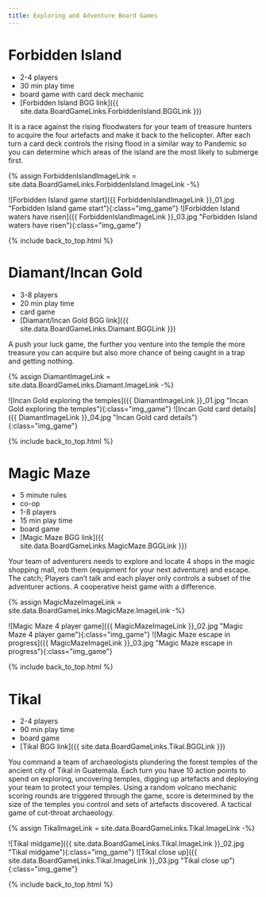 ```yaml
---
title: Exploring and Adventure Board Games
---
```


# Forbidden Island

* 2-4 players
* 30 min play time
* board game with card deck mechanic
* [Forbidden Island BGG link]({{ site.data.BoardGameLinks.ForbiddenIsland.BGGLink }})

It is a race against the rising floodwaters for your team of treasure hunters to acquire the four artefacts and make it back to the helicopter.
After each turn a card deck controls the rising flood in a similar way to Pandemic so you can determine which areas of the island are the most likely to submerge first.

{% assign ForbiddenIslandImageLink = site.data.BoardGameLinks.ForbiddenIsland.ImageLink -%}

![Forbidden Island game start]({{ ForbiddenIslandImageLink }}_01.jpg "Forbidden Island game start"){:class="img_game"}
![Forbidden Island waters have risen]({{ ForbiddenIslandImageLink }}_03.jpg "Forbidden Island waters have risen"){:class="img_game"}

{% include back_to_top.html %}

# Diamant/Incan Gold

* 3-8 players
* 20 min play time
* card game
* [Diamant/Incan Gold BGG link]({{ site.data.BoardGameLinks.Diamant.BGGLink }})

A push your luck game, the further you venture into the temple the more treasure you can acquire but also more chance of being caught in a trap and getting nothing.

{% assign DiamantImageLink = site.data.BoardGameLinks.Diamant.ImageLink -%}

![Incan Gold exploring the temples]({{ DiamantImageLink }}_01.jpg "Incan Gold exploring the temples"){:class="img_game"}
![Incan Gold card details]({{ DiamantImageLink }}_04.jpg "Incan Gold card details"){:class="img_game"}

{% include back_to_top.html %}

# Magic Maze

* 5 minute rules
* co-op
* 1-8 players
* 15 min play time
* board game
* [Magic Maze BGG link]({{ site.data.BoardGameLinks.MagicMaze.BGGLink }})

Your team of adventurers needs to explore and locate 4 shops in the magic shopping mall, rob them (equipment for your next adventure) and escape.
The catch;
Players can’t talk and each player only controls a subset of the adventurer actions.
A cooperative heist game with a difference.

{% assign MagicMazeImageLink = site.data.BoardGameLinks.MagicMaze.ImageLink -%}

![Magic Maze 4 player game]({{ MagicMazeImageLink }}_02.jpg "Magic Maze 4 player game"){:class="img_game"}
![Magic Maze escape in progress]({{ MagicMazeImageLink }}_03.jpg "Magic Maze escape in progress"){:class="img_game"}

{% include back_to_top.html %}

# Tikal

* 2-4 players
* 90 min play time
* board game
* [Tikal BGG link]({{ site.data.BoardGameLinks.Tikal.BGGLink }})

You command a team of archaeologists plundering the forest temples of the ancient city of Tikal in Guatemala.
Each turn you have 10 action points to spend on exploring, uncovering temples, digging up artefacts and deploying your team to protect your temples.
Using a random volcano mechanic scoring rounds are triggered through the game, score is determined by the size of the temples you control and sets of artefacts discovered.
A tactical game of cut-throat archaeology.

{% assign TikalImageLink = site.data.BoardGameLinks.Tikal.ImageLink -%}

![Tikal midgame]({{ site.data.BoardGameLinks.Tikal.ImageLink }}_02.jpg "Tikal midgame"){:class="img_game"}
![Tikal close up]({{ site.data.BoardGameLinks.Tikal.ImageLink }}_03.jpg "Tikal close up"){:class="img_game"}

{% include back_to_top.html %}
